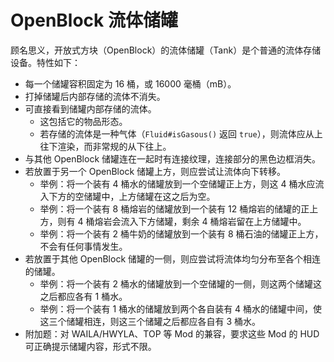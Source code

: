 # OpenBlock 流体储罐

顾名思义，开放式方块（OpenBlock）的流体储罐（Tank）是个普通的流体存储设备。特性如下：

  - 每一个储罐容积固定为 16 桶，或 16000 毫桶（mB）。
  - 打掉储罐后内部存储的流体不消失。
  - 可直接看到储罐内部存储的流体。
    - 这包括它的物品形态。
    - 若存储的流体是一种气体（`Fluid#isGasous()` 返回 `true`），则流体应从上往下渲染，而非常规的从下往上。
  - 与其他 OpenBlock 储罐连在一起时有连接纹理，连接部分的黑色边框消失。
  - 若放置于另一个 OpenBlock 储罐上方，则应尝试让流体向下转移。
    - 举例：将一个装有 4 桶水的储罐放到一个空储罐正上方，则这 4 桶水应流入下方的空储罐中，上方储罐在这之后为空。
    - 举例：将一个装有 8 桶熔岩的储罐放到一个装有 12 桶熔岩的储罐的正上方，则有 4 桶熔岩会流入下方储罐，剩余 4 桶熔岩留在上方储罐中。
    - 举例：将一个装有 2 桶牛奶的储罐放到一个装有 8 桶石油的储罐正上方，不会有任何事情发生。
  - 若放置于其他 OpenBlock 储罐的一侧，则应尝试将流体均匀分布至各个相连的储罐。
    - 举例：将一个装有 2 桶水的储罐放到一个空储罐的一侧，则这两个储罐这之后都应各有 1 桶水。
    - 举例：将一个装有 1 桶水的储罐放到两个各自装有 4 桶水的储罐中间，使这三个储罐相连，则这三个储罐之后都应各自有 3 桶水。
  - 附加题：对 WAILA/HWYLA、TOP 等 Mod 的兼容，要求这些 Mod 的 HUD 可正确提示储罐内容，形式不限。